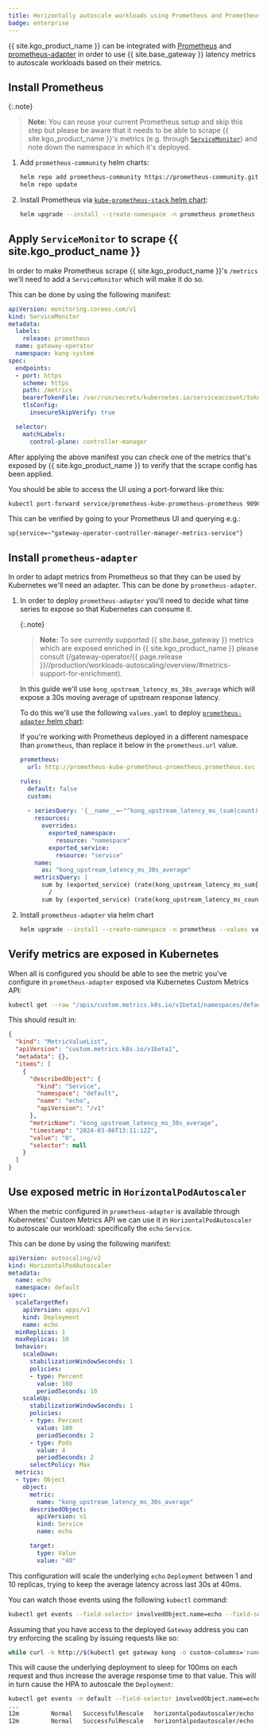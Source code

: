 ```yaml
---
title: Horizontally autoscale workloads using Prometheus and Prometheus adapter
badge: enterprise
---
```


{{ site.kgo_product_name }} can be integrated with [Prometheus](https://prometheus.io/)
and [prometheus-adapter](https://github.com/kubernetes-sigs/prometheus-adapter)
in order to use {{ site.base_gateway }} latency metrics to autoscale workloads
based on their metrics.

## Install Prometheus

{:.note}
> **Note:** You can reuse your current Prometheus setup and skip this step
> but please be aware that it needs to be able to scrape {{ site.kgo_product_name }}'s metrics
> (e.g. through [`ServiceMonitor`][service_monitor]) and note down the namespace
> in which it's deployed.

[service_monitor]: https://github.com/prometheus-operator/prometheus-operator/blob/release-0.53/Documentation/api.md#servicemonitor

1. Add `prometheus-community` helm charts:

   ```bash
   helm repo add prometheus-community https://prometheus-community.github.io/helm-charts
   helm repo update
   ```

1. Install Prometheus via [`kube-prometheus-stack` helm chart](https://artifacthub.io/packages/helm/prometheus-community/kube-prometheus-stack):

   ```bash
   helm upgrade --install --create-namespace -n prometheus prometheus prometheus-community/kube-prometheus-stack
   ```

## Apply `ServiceMonitor` to scrape {{ site.kgo_product_name }}

In order to make Prometheus scrape {{ site.kgo_product_name }}'s `/metrics` we'll need to add a `ServiceMonitor` which will
make it do so.

This can be done by using the following manifest:

```yaml
apiVersion: monitoring.coreos.com/v1
kind: ServiceMonitor
metadata:
  labels:
    release: prometheus
  name: gateway-operator
  namespace: kong-system
spec:
  endpoints:
  - port: https
    scheme: https
    path: /metrics
    bearerTokenFile: /var/run/secrets/kubernetes.io/serviceaccount/token
    tlsConfig:
      insecureSkipVerify: true

  selector:
    matchLabels:
      control-plane: controller-manager
```

After applying the above manifest you can check one of the metrics that's exposed by {{ site.kgo_product_name }}
to verify that the scrape config has been applied.

You should be able to access the UI using a port-forward like this:

```bash
kubectl port-forward service/prometheus-kube-prometheus-prometheus 9090:9090 -n prometheus
```

This can be verified by going to your Prometheus UI and querying e.g.:

```
up{service=~"gateway-operator-controller-manager-metrics-service"}
```

## Install `prometheus-adapter`

In order to adapt metrics from Prometheus so that they can be used by Kubernetes we'll need an adapter.
This can be done by `prometheus-adapter`.

1. In order to deploy `prometheus-adapter` you'll need to decide what time series to expose so that Kubernetes can consume it.

   {:.note}
   > **Note:** To see currently supported {{ site.base_gateway }} metrics which are exposed enriched in {{ site.kgo_product_name }}
   > please consult (/gateway-operator/{{ page.release }}//production/workloads-autoscaling/overview/#metrics-support-for-enrichment).

   In this guide we'll use `kong_upstream_latency_ms_30s_average` which will expose a 30s moving average of upstream response latency.

   To do this we'll use the following `values.yaml` to deploy [`prometheus-adapter` helm chart][prom-adapter-chart]:

   [prom-adapter-chart]: https://artifacthub.io/packages/helm/prometheus-community/prometheus-adapter

   If you're working with Prometheus deployed in a different namespace than `prometheus`, than replace it below in the `prometheus.url` value.

   ```yaml
   prometheus:
     url: http://prometheus-kube-prometheus-prometheus.prometheus.svc

   rules:
     default: false
     custom:
       
     - seriesQuery: '{__name__=~"^kong_upstream_latency_ms_(sum|count)",kubernetes_namespace!="",kubernetes_name!="",kubernetes_kind!=""}'
       resources:
         overrides:
           exported_namespace:
             resource: "namespace"
           exported_service:
             resource: "service"
       name:
         as: "kong_upstream_latency_ms_30s_average"
       metricsQuery: |
         sum by (exported_service) (rate(kong_upstream_latency_ms_sum{<<.LabelMatchers>>}[30s:5s]))
           /
         sum by (exported_service) (rate(kong_upstream_latency_ms_count{<<.LabelMatchers>>}[30s:5s]))
   ```

1. Install `prometheus-adapter` via helm chart

   ```bash
   helm upgrade --install --create-namespace -n prometheus --values values.yaml prometheus-adapter prometheus-community/prometheus-adapter
   ```

## Verify metrics are exposed in Kubernetes

When all is configured you should be able to see the metric you've configure in `prometheus-adapter` exposed via Kubernetes Custom Metrics API:

```bash
kubectl get --raw "/apis/custom.metrics.k8s.io/v1beta1/namespaces/default/services/echo/kong_upstream_latency_ms_30s_average" | jq
```

This should result in:

```json
{
  "kind": "MetricValueList",
  "apiVersion": "custom.metrics.k8s.io/v1beta1",
  "metadata": {},
  "items": [
    {
      "describedObject": {
        "kind": "Service",
        "namespace": "default",
        "name": "echo",
        "apiVersion": "/v1"
      },
      "metricName": "kong_upstream_latency_ms_30s_average",
      "timestamp": "2024-03-06T13:11:12Z",
      "value": "0",
      "selector": null
    }
  ]
}
```

## Use exposed metric in `HorizontalPodAutoscaler`

When the metric configured in `prometheus-adapter` is available through Kubernetes' Custom Metrics API
we can use it in `HorizontalPodAutoscaler` to autoscale our workload: specifically the `echo` `Service`.

This can be done by using the following manifest:

```yaml
apiVersion: autoscaling/v2
kind: HorizontalPodAutoscaler
metadata:
  name: echo
  namespace: default
spec:
  scaleTargetRef:
    apiVersion: apps/v1
    kind: Deployment
    name: echo
  minReplicas: 1
  maxReplicas: 10
  behavior:
    scaleDown:
      stabilizationWindowSeconds: 1
      policies:
      - type: Percent
        value: 100
        periodSeconds: 10
    scaleUp:
      stabilizationWindowSeconds: 1
      policies:
      - type: Percent
        value: 100
        periodSeconds: 2
      - type: Pods
        value: 4
        periodSeconds: 2
      selectPolicy: Max
  metrics:
  - type: Object
    object:
      metric:
        name: "kong_upstream_latency_ms_30s_average"
      describedObject:
        apiVersion: v1
        kind: Service
        name: echo

      target:
        type: Value
        value: "40"
```

This configuration will scale the underlying `echo` `Deployment` between 1 and 10 replicas, trying to keep the average latency
across last 30s at 40ms.

You can watch those events using the following `kubectl` command:

```bash
kubectl get events --field-selector involvedObject.name=echo --field-selector involvedObject.kind=HorizontalPodAutoscaler -w
```

Assuming that you have access to the deployed `Gateway` address you can try enforcing the scaling by issuing requests like so:

```bash
while curl -k http://$(kubectl get gateway kong -o custom-columns='name:.status.addresses[0].value' --no-headers -n default)/echo/shell\?cmd=sleep%200.1 ; do sleep 1; done
```

This will cause the underlying deployment to sleep for 100ms on each request and thus increase the average response time to that value.
This will in turn cause the HPA to autoscale the `Deployment`:

```bash
kubectl get events -n default --field-selector involvedObject.name=echo --field-selector involvedObject.kind=HorizontalPodAutoscaler -w
...
12m         Normal   SuccessfulRescale   horizontalpodautoscaler/echo   New size: 5; reason: Service metric kong_upstream_latency_ms_30s_average above target
12m         Normal   SuccessfulRescale   horizontalpodautoscaler/echo   New size: 10; reason: Service metric kong_upstream_latency_ms_30s_average above target
```
